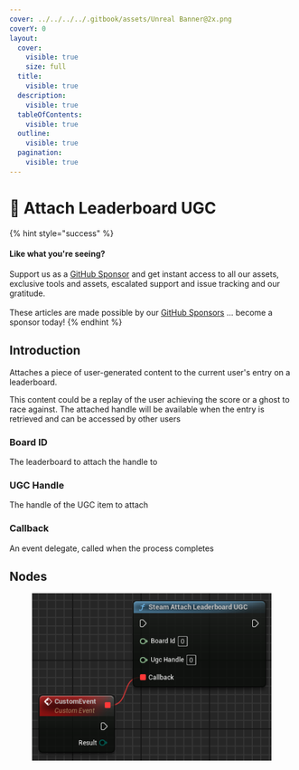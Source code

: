 ```yaml
---
cover: ../../../../.gitbook/assets/Unreal Banner@2x.png
coverY: 0
layout:
  cover:
    visible: true
    size: full
  title:
    visible: true
  description:
    visible: true
  tableOfContents:
    visible: true
  outline:
    visible: true
  pagination:
    visible: true
---
```


# 🔵 Attach Leaderboard UGC

{% hint style="success" %}
#### Like what you're seeing?

Support us as a [GitHub Sponsor](../../../../become-a-sponsor/) and get instant access to all our assets, exclusive tools and assets, escalated support and issue tracking and our gratitude.\
\
These articles are made possible by our [GitHub Sponsors](../../../../become-a-sponsor/) ... become a sponsor today!
{% endhint %}

## Introduction

Attaches a piece of user-generated content to the current user's entry on a leaderboard.

This content could be a replay of the user achieving the score or a ghost to race against. The attached handle will be available when the entry is retrieved and can be accessed by other users

### Board ID

The leaderboard to attach the handle to

### UGC Handle

The handle of the UGC item to attach

### Callback

An event delegate, called when the process completes

## Nodes

<figure><img src="../../../../.gitbook/assets/image (30).png" alt=""><figcaption></figcaption></figure>
